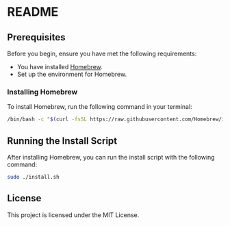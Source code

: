 # README

## Prerequisites

Before you begin, ensure you have met the following requirements:
- You have installed [Homebrew](https://brew.sh/).
- Set up the environment for Homebrew.

### Installing Homebrew


To install Homebrew, run the following command in your terminal:

```sh
/bin/bash -c "$(curl -fsSL https://raw.githubusercontent.com/Homebrew/install/HEAD/install.sh)"
```

## Running the Install Script

After installing Homebrew, you can run the install script with the following command:

```sh
sudo ./install.sh
```


## License

This project is licensed under the MIT License.